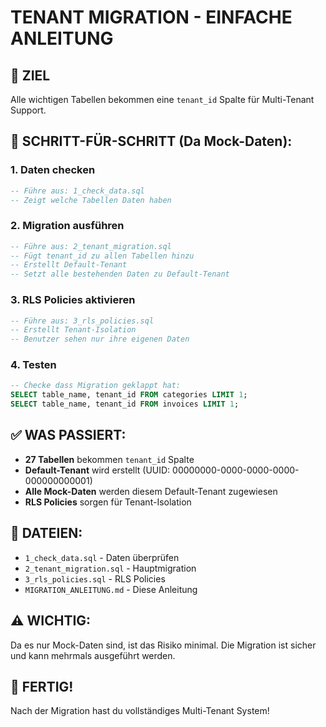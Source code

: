 # TENANT MIGRATION - EINFACHE ANLEITUNG

## 🎯 ZIEL
Alle wichtigen Tabellen bekommen eine `tenant_id` Spalte für Multi-Tenant Support.

## 🚀 SCHRITT-FÜR-SCHRITT (Da Mock-Daten):

### 1. Daten checken
```sql
-- Führe aus: 1_check_data.sql
-- Zeigt welche Tabellen Daten haben
```

### 2. Migration ausführen  
```sql
-- Führe aus: 2_tenant_migration.sql
-- Fügt tenant_id zu allen Tabellen hinzu
-- Erstellt Default-Tenant
-- Setzt alle bestehenden Daten zu Default-Tenant
```

### 3. RLS Policies aktivieren
```sql
-- Führe aus: 3_rls_policies.sql  
-- Erstellt Tenant-Isolation
-- Benutzer sehen nur ihre eigenen Daten
```

### 4. Testen
```sql
-- Checke dass Migration geklappt hat:
SELECT table_name, tenant_id FROM categories LIMIT 1;
SELECT table_name, tenant_id FROM invoices LIMIT 1;
```

## ✅ WAS PASSIERT:
- **27 Tabellen** bekommen `tenant_id` Spalte
- **Default-Tenant** wird erstellt (UUID: 00000000-0000-0000-0000-000000000001)
- **Alle Mock-Daten** werden diesem Default-Tenant zugewiesen
- **RLS Policies** sorgen für Tenant-Isolation

## 📁 DATEIEN:
- `1_check_data.sql` - Daten überprüfen
- `2_tenant_migration.sql` - Hauptmigration  
- `3_rls_policies.sql` - RLS Policies
- `MIGRATION_ANLEITUNG.md` - Diese Anleitung

## ⚠️ WICHTIG:
Da es nur Mock-Daten sind, ist das Risiko minimal. Die Migration ist sicher und kann mehrmals ausgeführt werden.

## 🎉 FERTIG!
Nach der Migration hast du vollständiges Multi-Tenant System!